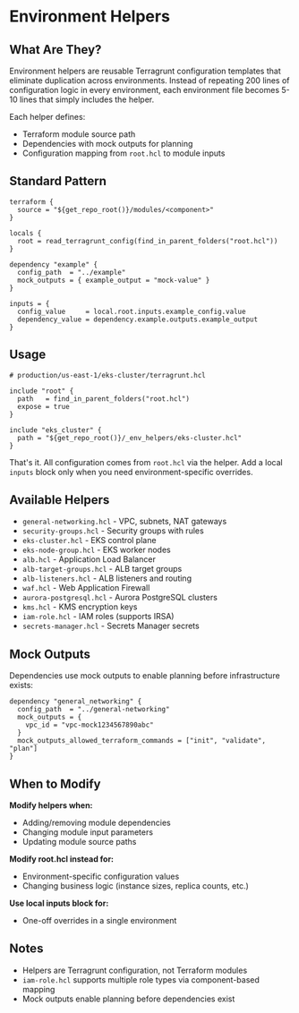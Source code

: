 # Environment Helpers

## What Are They?

Environment helpers are reusable Terragrunt configuration templates that eliminate duplication across environments. Instead of repeating 200 lines of configuration logic in every environment, each environment file becomes 5-10 lines that simply includes the helper.

Each helper defines:
- Terraform module source path
- Dependencies with mock outputs for planning
- Configuration mapping from `root.hcl` to module inputs

## Standard Pattern

```hcl
terraform {
  source = "${get_repo_root()}/modules/<component>"
}

locals {
  root = read_terragrunt_config(find_in_parent_folders("root.hcl"))
}

dependency "example" {
  config_path  = "../example"
  mock_outputs = { example_output = "mock-value" }
}

inputs = {
  config_value     = local.root.inputs.example_config.value
  dependency_value = dependency.example.outputs.example_output
}
```

## Usage

```hcl
# production/us-east-1/eks-cluster/terragrunt.hcl

include "root" {
  path   = find_in_parent_folders("root.hcl")
  expose = true
}

include "eks_cluster" {
  path = "${get_repo_root()}/_env_helpers/eks-cluster.hcl"
}
```

That's it. All configuration comes from `root.hcl` via the helper. Add a local `inputs` block only when you need environment-specific overrides.

## Available Helpers

- `general-networking.hcl` - VPC, subnets, NAT gateways
- `security-groups.hcl` - Security groups with rules
- `eks-cluster.hcl` - EKS control plane
- `eks-node-group.hcl` - EKS worker nodes
- `alb.hcl` - Application Load Balancer
- `alb-target-groups.hcl` - ALB target groups
- `alb-listeners.hcl` - ALB listeners and routing
- `waf.hcl` - Web Application Firewall
- `aurora-postgresql.hcl` - Aurora PostgreSQL clusters
- `kms.hcl` - KMS encryption keys
- `iam-role.hcl` - IAM roles (supports IRSA)
- `secrets-manager.hcl` - Secrets Manager secrets

## Mock Outputs

Dependencies use mock outputs to enable planning before infrastructure exists:

```hcl
dependency "general_networking" {
  config_path  = "../general-networking"
  mock_outputs = {
    vpc_id = "vpc-mock1234567890abc"
  }
  mock_outputs_allowed_terraform_commands = ["init", "validate", "plan"]
}
```

## When to Modify

**Modify helpers when:**
- Adding/removing module dependencies
- Changing module input parameters
- Updating module source paths

**Modify root.hcl instead for:**
- Environment-specific configuration values
- Changing business logic (instance sizes, replica counts, etc.)

**Use local inputs block for:**
- One-off overrides in a single environment

## Notes

- Helpers are Terragrunt configuration, not Terraform modules
- `iam-role.hcl` supports multiple role types via component-based mapping
- Mock outputs enable planning before dependencies exist
